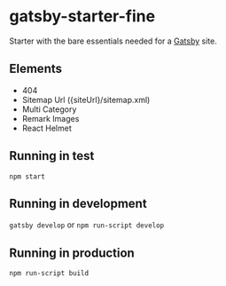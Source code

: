 # gatsby-starter-fine
Starter with the bare essentials needed for a [Gatsby](https://www.gatsbyjs.org/) site.

## Elements
- 404
- Sitemap Url ({siteUrl}/sitemap.xml)
- Multi Category
- Remark Images
- React Helmet

## Running in test
`npm start`

## Running in development
`gatsby develop`
or
`npm run-script develop`

## Running in production
`npm run-script build `